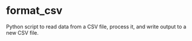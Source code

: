 # format_csv
Python script to read data from a CSV file, process it, and write output to a new CSV file.
